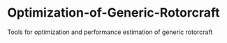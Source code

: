 # Optimization-of-Generic-Rotorcraft
Tools for optimization and performance estimation of generic rotorcraft
